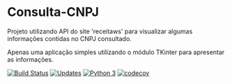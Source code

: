 # Consulta-CNPJ
Projeto utilizando API do site 'receitaws' para visualizar algumas informações contidas no CNPJ consultado.

Apenas uma aplicação simples utilizando o módulo TKinter para apresentar as informações.

[![Build Status](https://travis-ci.org/wherculano/Consulta-CNPJ.svg?branch=master)](https://travis-ci.org/wherculano/Consulta-CNPJ)
[![Updates](https://pyup.io/repos/github/wherculano/Consulta-CNPJ/shield.svg)](https://pyup.io/repos/github/wherculano/Consulta-CNPJ/)
[![Python 3](https://pyup.io/repos/github/wherculano/Consulta-CNPJ/python-3-shield.svg)](https://pyup.io/repos/github/wherculano/Consulta-CNPJ/)
[![codecov](https://codecov.io/gh/wherculano/Consulta-CNPJ/branch/master/graph/badge.svg)](https://codecov.io/gh/wherculano/Consulta-CNPJ)
